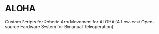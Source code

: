 # ALOHA
Custom Scripts for Robotic Arm Movement for ALOHA (A Low-cost Open-source Hardware System for Bimanual Teleoperation)
